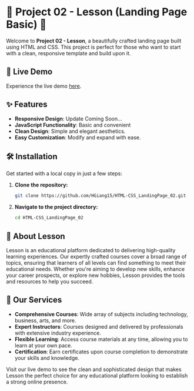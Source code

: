# 🌟 Project 02 - Lesson (Landing Page Basic) 🌟

Welcome to **Project 02 - Lesson**, a beautifully crafted landing page built using HTML and CSS. This project is perfect for those who want to start with a clean, responsive template and build upon it.

## 🚀 Live Demo

Experience the live demo [here](https://hgiang15.github.io/HTML-CSS_LandingPage_02/).

## ✨ Features

- **Responsive Design**: Update Coming Soon...
- **JavaScript Functionality**: Basic and convenient
- **Clean Design**: Simple and elegant aesthetics.
- **Easy Customization**: Modify and expand with ease.

## 🛠️ Installation

Get started with a local copy in just a few steps:

1. **Clone the repository:**
   ```bash
   git clone https://github.com/HGiang15/HTML-CSS_LandingPage_02.git
   ```
2. **Navigate to the project directory:**
   ```bash
   cd HTML-CSS_LandingPage_02
   ```

## 🏫 About Lesson

Lesson is an educational platform dedicated to delivering high-quality learning experiences. Our expertly crafted courses cover a broad range of topics, ensuring that learners of all levels can find something to meet their educational needs. Whether you're aiming to develop new skills, enhance your career prospects, or explore new hobbies, Lesson provides the tools and resources to help you succeed.

## 🌟 Our Services

- **Comprehensive Courses**: Wide array of subjects including technology, business, arts, and more.
- **Expert Instructors**: Courses designed and delivered by professionals with extensive industry experience.
- **Flexible Learning**: Access course materials at any time, allowing you to learn at your own pace.
- **Certification**: Earn certificates upon course completion to demonstrate your skills and knowledge.

Visit our live demo to see the clean and sophisticated design that makes Lesson the perfect choice for any educational platform looking to establish a strong online presence.
